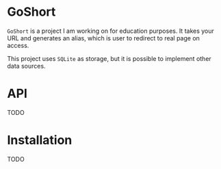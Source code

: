 # GoShort

`GoShort` is a project I am working on for education purposes. It takes your URL and generates an alias, which is 
user to redirect to real page on access.

This project uses `SQLite` as storage, but it is possible to implement other data sources.

# API

TODO

# Installation

TODO